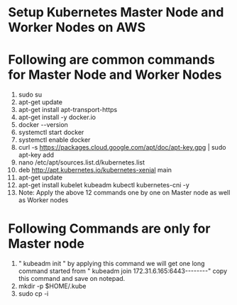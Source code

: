 # Setup Kubernetes Master Node and Worker Nodes on AWS
# Following are common commands for Master Node and Worker Nodes

1. sudo su
2. apt-get update
3. apt-get install apt-transport-https
4. apt-get install -y docker.io 
5. docker --version
6. systemctl start docker
7. systemctl enable docker
8. curl -s https://packages.cloud.google.com/apt/doc/apt-key.gpg | sudo apt-key add
9. nano /etc/apt/sources.list.d/kubernetes.list
10. deb http://apt.kubernetes.io/kubernetes-xenial main
11. apt-get update
12. apt-get install kubelet kubeadm kubectl kubernetes-cni -y
13. Note: Apply the above 12 commands one by one on Master node as well as Worker nodes

# Following Commands are only for Master node

1. " kubeadm init " by applying this command we will get one long command started from " kubeadm join 172.31.6.165:6443--------" copy this command and save on notepad.
2. mkdir -p $HOME/.kube
3. sudo cp -i

